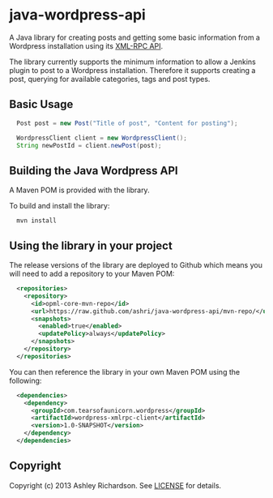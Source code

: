 java-wordpress-api
==================

A Java library for creating posts and getting some basic information from a Wordpress installation using its
[XML-RPC API][xmlrpc].

The library currently supports the minimum information to allow a Jenkins plugin to post to a Wordpress installation.
Therefore it supports creating a post, querying for available categories, tags and post types.

## Basic Usage

```java
  Post post = new Post("Title of post", "Content for posting");

  WordpressClient client = new WordpressClient();
  String newPostId = client.newPost(post);
```

## Building the Java Wordpress API

A Maven POM is provided with the library.

To build and install the library:

```shell
  mvn install
```

## Using the library in your project

The release versions of the library are deployed to Github which means you will need to add a repository to your Maven POM:

```xml
  <repositories>
    <repository>
      <id>opml-core-mvn-repo</id>
      <url>https://raw.github.com/ashri/java-wordpress-api/mvn-repo/</url>
      <snapshots>
        <enabled>true</enabled>
        <updatePolicy>always</updatePolicy>
      </snapshots>
    </repository>
  </repositories>
```

You can then reference the library in your own Maven POM using the following:

```xml
  <dependencies>
    <dependency>
      <groupId>com.tearsofaunicorn.wordpress</groupId>
      <artifactId>wordpress-xmlrpc-client</artifactId>
      <version>1.0-SNAPSHOT</version>
    </dependency>
  </dependencies>
```

## Copyright

Copyright (c) 2013 Ashley Richardson. See [LICENSE][] for details.

[license]: https://github.com/ashri/java-wordpress-api/blob/master/LICENSE.md
[xmlrpc]: http://codex.wordpress.org/XML-RPC_WordPress_API